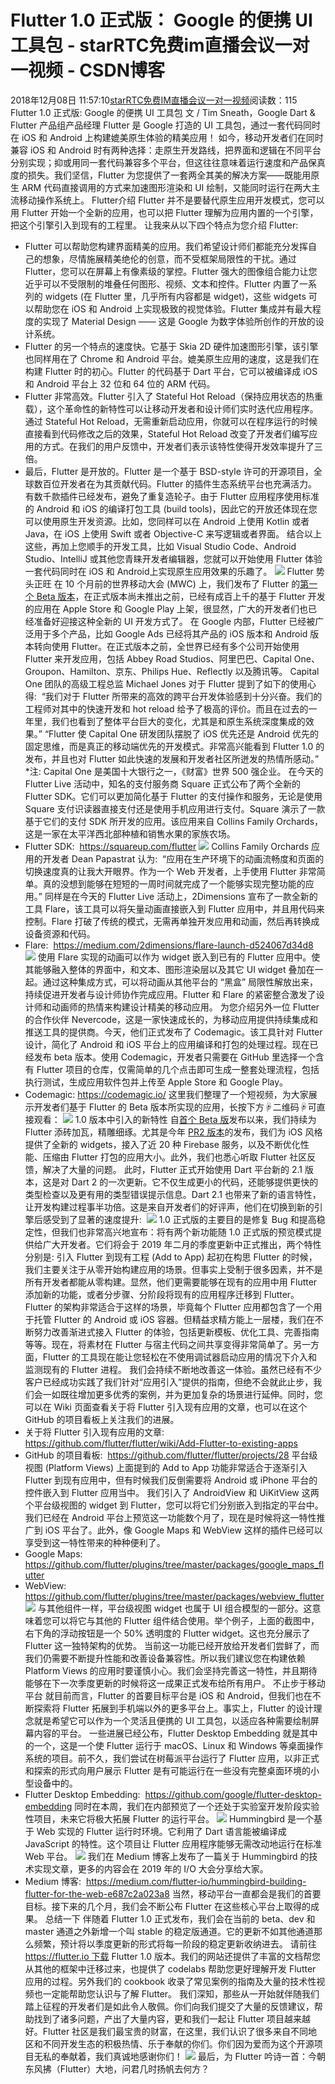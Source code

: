 # Flutter 1.0 正式版： Google 的便携 UI 工具包 - starRTC免费im直播会议一对一视频 - CSDN博客
2018年12月08日 11:57:10[starRTC免费IM直播会议一对一视频](https://me.csdn.net/elesos)阅读数：115
Flutter 1.0 正式版: Google 的便携 UI 工具包
文 / Tim Sneath，Google Dart & Flutter 产品组产品经理
Flutter 是 Google 打造的 UI 工具包，通过一套代码同时在 iOS 和 Android 上构建媲美原生体验的精美应用！
如今，移动开发者们在同时兼容 iOS 和 Android 时有两种选择：走原生开发路线，把界面和逻辑在不同平台分别实现；抑或用同一套代码兼容多个平台，但这往往意味着运行速度和产品保真度的损失。我们坚信，Flutter 为您提供了一套两全其美的解决方案——既能用原生 ARM 代码直接调用的方式来加速图形渲染和 UI 绘制，又能同时运行在两大主流移动操作系统上。
Flutter介绍
Flutter 并不是要替代原生应用开发模式，您可以用 Flutter 开始一个全新的应用，也可以把 Flutter 理解为应用内置的一个引擎，把这个引擎引入到现有的工程里。
让我来从以下四个特点为您介绍 Flutter: 
- Flutter 可以帮助您构建界面精美的应用。我们希望设计师们都能充分发挥自己的想象，尽情施展精美绝伦的创意，而不受框架局限性的干扰。通过 Flutter，您可以在屏幕上有像素级的掌控。Flutter 强大的图像组合能力让您近乎可以不受限制的堆叠任何图形、视频、文本和控件。Flutter 内置了一系列的 widgets (在 Flutter 里，几乎所有内容都是 widget)，这些 widgets 可以帮助您在 iOS 和 Android 上实现极致的视觉体验。Flutter 集成并有最大程度的实现了 Material Design —— 这是 Google 为数字体验所创作的开放的设计系统。
- Flutter 的另一个特点的速度快。它基于 Skia 2D 硬件加速图形引擎，该引擎也同样用在了 Chrome 和 Android 平台。媲美原生应用的速度，这是我们在构建 Flutter 时的初心。Flutter 的代码基于 Dart 平台，它可以被编译成 iOS 和 Android 平台上 32 位和 64 位的 ARM 代码。
- Flutter 非常高效。Flutter 引入了 Stateful Hot Reload（保持应用状态的热重载），这个革命性的新特性可以让移动开发者和设计师们实时迭代应用程序。通过 Stateful Hot Reload，无需重新启动应用，你就可以在程序运行的时候直接看到代码修改之后的效果，Stateful Hot Reload 改变了开发者们编写应用的方式。在我们的用户反馈中，开发者们表示该特性使得开发效率提升了三倍。
- 最后，Flutter 是开放的。Flutter 是一个基于 BSD-style 许可的开源项目，全球数百位开发者在为其贡献代码。Flutter 的插件生态系统平台也充满活力。有数千款插件已经发布，避免了重复造轮子。由于 Flutter 应用程序使用标准的 Android 和 iOS 的编译打包工具 (build tools)，因此它的开放还体现在您可以使用原生开发资源。比如，您同样可以在 Android 上使用 Kotlin 或者 Java，在 iOS 上使用 Swift 或者 Objective-C 来写逻辑或者界面。
结合以上这些，再加上您顺手的开发工具，比如 Visual Studio Code、Android Studio、IntelliJ 或其他您青睐开发者编辑器，您就可以开始使用 Flutter 体验一套代码同时在 iOS 和 Android上实现原生应用效果的乐趣了。
![](http://note.youdao.com/yws/res/109625/D382B22DE6D94B3FA8ADD25AFC335655)
Flutter 势头正旺
在 10 个月前的世界移动大会 (MWC) 上，我们发布了 Flutter 的[第一个 Beta 版本](http://mp.weixin.qq.com/s?__biz=MzAwODY4OTk2Mg==&mid=2652046552&idx=1&sn=ec4db0a0f43e5062a81745bd140b985f&chksm=808ca49db7fb2d8be6809ddb77f2ae43df6a436e3d7d797118fd5f8e49d7558ca55af02a7739&scene=21#wechat_redirect)，在正式版本尚未推出之前，已经有成百上千的基于 Flutter 开发的应用在 Apple Store 和 Google Play 上架，很显然，广大的开发者们也已经准备好迎接这种全新的 UI 开发方式了。
在 Google 内部，Flutter 已经被广泛用于多个产品，比如 Google Ads 已经将其产品的 iOS 版本和 Android 版本转向使用 Flutter。在正式版本之前，全世界已经有多个公司开始使用 Flutter 来开发应用，包括 Abbey Road Studios、阿里巴巴、Capital One、Groupon、Hamilton、京东、Philips Hue、Reflectly 以及腾讯等。
Capital One 团队的高级工程总监 Michael Jones 对于 Flutter 提到了如下的使用心得: 
“我们对于 Flutter 所带来的高效的跨平台开发体验感到十分兴奋。我们的工程师对其中的快速开发和 hot reload 给予了极高的评价。而且在过去的一年里，我们也看到了整体平台巨大的变化，尤其是和原生系统深度集成的效果。”
“Flutter 使 Capital One 研发团队摆脱了 iOS 优先还是 Android 优先的固定思维，而是真正的移动端优先的开发模式。非常高兴能看到 Flutter 1.0 的发布，并且也对 Flutter 如此快速的发展和开发者社区所迸发的热情所感动。”
*注: Capital One 是美国十大银行之一，《财富》世界 500 强企业。
在今天的 Flutter Live 活动中，知名的支付服务商 Square 正式公布了两个全新的 Flutter SDK。它们可以更加简化基于 Flutter 的支付操作和服务，无论是使用 Square 支付识读器直接支付还是使用手机应用进行支付。Square 演示了一款基于它们的支付 SDK 所开发的应用。该应用来自 Collins Family Orchards，这是一家在太平洋西北部种植和销售水果的家族农场。
- Flutter SDK: 
https://squareup.com/flutter
![](http://note.youdao.com/yws/res/109624/768B70AADAD84316A7BAD1C2C770BAAC)
Collins Family Orchards 应用的开发者 Dean Papastrat 认为: 
“应用在生产环境下的动画流畅度和页面的切换速度真的让我大开眼界。作为一个 Web 开发者，上手使用 Flutter 非常简单。真的没想到能够在短短的一周时间就完成了一个能够实现完整功能的应用。”
同样是在今天的 Flutter Live 活动上，2Dimensions 宣布了一款全新的工具 Flare，该工具可以将矢量动画直接嵌入到 Flutter 应用中，并且用代码来控制。Flare 打破了传统的模式，无需再单独开发应用和动画，然后再转换成设备资源和代码。
- Flare: 
https://medium.com/2dimensions/flare-launch-d524067d34d8
![](http://note.youdao.com/yws/res/109626/E7BBE75CC5F64FDFA4E61AACBB81A1B7)
使用 Flare 实现的动画可以作为 widget 嵌入到已有的 Flutter 应用中。使其能够融入整体的界面中，和文本、图形渲染层以及其它 UI widget 叠加在一起。通过这种集成方式，可以将动画从其他平台的 “黑盒” 局限性解放出来，持续促进开发者与设计师协作完成应用。Flutter 和 Flare 的紧密整合激发了设计师和动画师的热情来构建设计精美的移动应用。
为您介绍另外一位 Flutter 的合作伙伴 Nevercode，这是一家快速成长的，为移动应用提供持续集成和推送工具的提供商。今天，他们正式发布了 Codemagic。该工具针对 Flutter 设计，简化了 Android 和 iOS 平台上的应用编译和打包的处理过程。现在已经发布 beta 版本。使用 Codemagic，开发者只需要在 GitHub 里选择一个含有 Flutter 项目的仓库，仅需简单的几个点击即可生成一整套处理流程，包括执行测试，生成应用软件包并上传至 Apple Store 和 Google Play。
- Codemagic:
https://codemagic.io/
这里我们整理了一个短视频，为大家展示开发者们基于 Flutter 的 Beta 版本所实现的应用，长按下方☟二维码☟可直接观看：
![](http://note.youdao.com/yws/res/109627/8E6B5C29195B40ED8E54B62A1789ED22)
1.0 版本中引入的新特性
自[首个 Beta 版](http://mp.weixin.qq.com/s?__biz=MzAwODY4OTk2Mg==&mid=2652046552&idx=1&sn=ec4db0a0f43e5062a81745bd140b985f&chksm=808ca49db7fb2d8be6809ddb77f2ae43df6a436e3d7d797118fd5f8e49d7558ca55af02a7739&scene=21#wechat_redirect)发布以来，我们持续为 Flutter 添砖加瓦，精雕细琢。尤其是今年 [PR2 版本](http://mp.weixin.qq.com/s?__biz=MzAwODY4OTk2Mg==&mid=2652047108&idx=2&sn=242ef51c15fef1f386ebb2ac322e490c&chksm=808ca741b7fb2e5723a16b633f12cacb124b60bd37b3c59929aae3610628e86326885275467f&scene=21#wechat_redirect)的发布，我们为 iOS 风格提供了全新的 widgets，接入了近 20 种 Firebase 服务，以及不断优化性能、压缩由 Flutter 打包的应用大小。此外，我们也悉心听取 Flutter 社区反馈，解决了大量的问题。
此时，Flutter 正式开始使用 Dart 平台新的 2.1 版本，这是对 Dart 2 的一次更新。它不仅生成更小的代码，还能够提供更快的类型检查以及更有用的类型错误提示信息。Dart 2.1 也带来了新的语言特性，让开发构建过程事半功倍。这是来自开发者们的好评声，他们在切换到新的引擎后感受到了显著的速度提升: 
![](http://note.youdao.com/yws/res/109628/B2A4D28750074295BBBC0815BB406AFA)
1.0 正式版的主要目的是修复 Bug 和提高稳定性，但我们也非常高兴地宣布：将有两个新功能随 1.0 正式版的预览模式提供给广大开发者。它们将会于 2019 年二月的季度更新中正式推出，两个特性分别是:
引入 Flutter 到现有工程 (Add to App)
起初在构思 Flutter 的时候，我们主要关注于从零开始构建应用的场景。但事实上受制于很多因素，并不是所有开发者都能从零构建。显然，他们更需要能够在现有的应用中用 Flutter 添加新的功能，或者分步骤、分阶段将现有的应用程序迁移到 Flutter。
Flutter 的架构非常适合于这样的场景，毕竟每个 Flutter 应用都包含了一个用于托管 Flutter 的 Android 或 iOS 容器。但精益求精方能上一层楼，我们在不断努力改善渐进式接入 Flutter 的体验，包括更新模板、优化工具、完善指南等等。现在，将素材在 Flutter 与宿主代码之间共享变得非常简单了。另一方面，Flutter 的工具现在能让您轻松在不使用调试器启动应用的情况下介入和监测现有的 Flutter 进程。
我们会持续不断地改善这一体验。虽然已经有不少客户已经成功实践了我们针对“应用引入”提供的指南，但绝不会就此止步，我们会一如既往增加更多优秀的案例，并为更加复杂的场景进行延伸。同时，您可以在 Wiki 页面查看关于将 Flutter 引入现有应用的文章，也可以在这个 GitHub 的项目看板上关注我们的进展。
- 关于将 Flutter 引入现有应用的文章:
https://github.com/flutter/flutter/wiki/Add-Flutter-to-existing-apps
- GitHub 的项目看板: 
https://github.com/flutter/flutter/projects/28
平台级视图 (Platform Views)
上面提到的 Add to App 功能非常适合于逐渐引入 Flutter 到现有应用中，但有时候我们反倒需要将 Android 或 iPhone 平台的控件嵌入到 Flutter 应用当中。
我们引入了 AndroidView 和 UiKitView 这两个平台级视图的 widget 到 Flutter，您可以将它们分别嵌入到指定的平台中。我们已经在 Android 平台上预览这一功能数个月了，现在是时候将这一特性推广到 iOS 平台了。此外，像 Google Maps 和 WebView 这样的插件已经可以享受到这一特性带来的种种便利了。
- Google Maps: 
https://github.com/flutter/plugins/tree/master/packages/google_maps_flutter
- WebView:
https://github.com/flutter/plugins/tree/master/packages/webview_flutter
![](http://note.youdao.com/yws/res/109629/2ADC8774203D4268B5489C6B68D92D68)
与其他组件一样，平台级视图 widget 也属于 UI 组合模型的一部分。这意味着您可以将它与其他的 Flutter 组件结合使用。举个例子，上面的截图中，右下角的浮动按钮是一个 50% 透明度的 Flutter widget。这也充分展示了 Flutter 这一独特架构的优势。
当前这一功能已经开放给开发者们尝鲜了，而我们仍需要不断提升性能和改善设备兼容性。所以我们建议您在构建依赖 Platform Views 的应用时要谨慎小心。我们会坚持完善这一特性，并且期待能够在下一次季度更新的时候将这一成果正式发布给所有用户。
不止步于移动平台
就目前而言，Flutter 的首要目标平台是 iOS 和 Android，但我们也在不断探索将 Flutter 拓展到手机端以外的更多平台上。事实上，Flutter 的设计理念就是希望它可以作为一个灵活且便携的 UI 工具包，以适应各种需要绘制屏幕内容的平台。
一些进展已经公布，Flutter Desktop Embedding 就是其中的一个，这是一个使 Flutter 运行于 macOS、Linux 和 Windows 等桌面操作系统的项目。前不久，我们尝试在树莓派平台运行了 Flutter 应用，以非正式和探索的形式向用户展示 Flutter 是有可能运行在一些没有完整桌面环境的小型设备中的。
- Flutter Desktop Embedding: 
https://github.com/google/flutter-desktop-embedding
同时在本周，我们在内部预览了一个还处于实验室开发阶段实验性项目，未来它将极大拓展 Flutter 的运行平台。
![](http://note.youdao.com/yws/res/109630/26329561200A4F97B3719DFAD12FA419)
Hummingbird 是一个基于 Web 实现的 Flutter 运行时环境。它利用了 Dart 语言能被编译成 JavaScript 的特性。这个项目让 Flutter 应用程序能够无需改动地运行在标准 Web 平台。
![](http://note.youdao.com/yws/res/109636/3106ED2915AC4C3E9BBAC65FFC151219)
我们在 Medium 博客上发布了一篇关于 Hummingbird 的技术实现文章，更多的内容会在 2019 年的 I/O 大会分享给大家。
- Medium 博客: 
https://medium.com/flutter-io/hummingbird-building-flutter-for-the-web-e687c2a023a8
当然，移动平台一直都会是我们的首要目标。接下来的几个月，我们会不断公布 Flutter 在这些核心平台上取得的成果。
总结一下
伴随着 Flutter 1.0 正式发布，我们会在当前的 beta、dev 和 master 通道之外新增一个叫 stable 的稳定版通道。它的更新不如其他通道那么频繁，预计将以季度更新的形式将每一阶段的稳定更新收纳进去。
请前往 https://flutter.io 下载 Flutter 1.0 版本。我们的网站还提供了丰富的文档帮您从其他的框架中迁移过来，也提供了 codelabs 帮助您更好理解开发 Flutter 应用的过程。另外我们的 cookbook 收录了常见案例的指南及大量的技术性视频也一定能帮助您认识与了解 Flutter。
我们深知，那些从一开始就伴随我们踏上征程的开发者们是如此令人敬佩。你们向我们提交了大量的反馈建议，帮助找到了诸多问题，产出了大量内容，更和我们一起让 Flutter 项目越来越好。Flutter 社区是我们最宝贵的财富，在这里，我们认识了很多来自不同地区和不同开发生态的积极热情、乐于奉献的你们。你们因为爱而为这个开源项目无私的奉献着，我们真诚地感谢你们！
![](http://note.youdao.com/yws/res/109631/A34F0EDF61A04525B2D272A05034C511)
最后，为 Flutter 吟诗一首：今朝东风拂（Flutter）大地，问君几时扬帆去何方？
